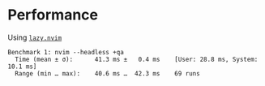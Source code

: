 # Performance

Using [`lazy.nvim`](https://github.com/folke/lazy.nvim)

```
Benchmark 1: nvim --headless +qa
  Time (mean ± σ):      41.3 ms ±   0.4 ms    [User: 28.8 ms, System: 10.1 ms]
  Range (min … max):    40.6 ms …  42.3 ms    69 runs
```
